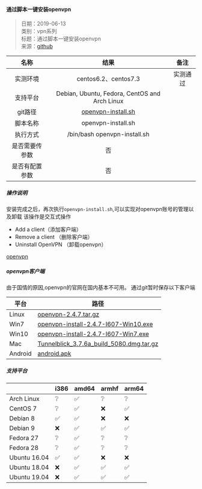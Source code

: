 #### 通过脚本一键安装openvpn 

>  日期：2019-06-13    
>  类别：vpn系列     
>  标题：通过脚本一键安装openvpn       
>  来源：[github](https://github.com/angristan/openvpn-install)

| 名称      |     结果 |   备注   |
| :------: | :------:| :------: |
| 实测环境    |   centos6.2、centos7.3 |  实测通过  |
| 支持平台    |   Debian, Ubuntu, Fedora, CentOS and Arch Linux |    |
| git路径    |   [openvpn-install.sh](https://gitee.com/lookingdreamer/SPPPOTools/raw/master/centos/vpn/openvpn/openvpn-install.sh)  |    |
| 脚本名称    |   openvpn-install.sh  |    |
| 执行方式    |   /bin/bash openvpn-install.sh  |    |
| 是否需要传参数    |   否  |    |
| 是否有配置参数    |   否  |    |


##### 操作说明
安装完成之后，再次执行`openvpn-install.sh`,可以实现对openvpn账号的管理以及卸载
该操作是交互式操作

- Add a client（添加客户端）
- Remove a client （删除客户端）
- Uninstall OpenVPN （卸载openvpn）

[openvpn](https://gitee.com/lookingdreamer/SPPPOTools/raw/master/centos/vpn/openvpn/images/openvpn.png)

##### openvpn客户端
由于国情的原因,openvpn的官网在国内基本不可用。
通过git暂时保存以下客户端

|    平台          | 路径  | 
| ------------ | ---- | 
|  Linux  |   [openvpn-2.4.7.tar.gz](https://gitee.com/lookingdreamer/SPPPOTools/raw/master/centos/vpn/openvpn/client/openvpn-2.4.7.tar.gz)  |  
|  Win7  |   [openvpn-install-2.4.7-I607-Win10.exe](https://gitee.com/lookingdreamer/SPPPOTools/raw/master/centos/vpn/openvpn/client/openvpn-install-2.4.7-I607-Win10.exe)  |  
|  Win10  |   [openvpn-install-2.4.7-I607-Win7.exe](https://gitee.com/lookingdreamer/SPPPOTools/raw/master/centos/vpn/openvpn/client/openvpn-install-2.4.7-I607-Win7.exe)  |  
|  Mac  |   [Tunnelblick_3.7.6a_build_5080.dmg.tar.gz](https://gitee.com/lookingdreamer/SPPPOTools/raw/master/centos/vpn/openvpn/client/Tunnelblick_3.7.6a_build_5080.dmg.tar.gz)  |  
|  Android  |   [android.apk](https://gitee.com/lookingdreamer/SPPPOTools/raw/master/centos/vpn/openvpn/client/openvpn_v3.0.5_apkpure.com.apk)  |  

##### 支持平台

|              | i386 | amd64 | armhf | arm64 |
| ------------ | ---- | ----- | ----- | ----- |
|  Arch Linux  |   ❔  |  ✅  |   ❔   |   ❔  |
|   CentOS 7   |   ❔  |  ✅  |   ❌   |   ✅  |
|   Debian 8   |   ✅  |  ✅  |   ❌   |   ❌  |
|   Debian 9   |   ❌  |  ✅  |   ✅   |   ✅  |
|   Fedora 27  |   ❔  |  ✅  |   ❔   |   ❔  |
|   Fedora 28  |   ❔  |  ✅  |   ❔   |   ❔  |
| Ubuntu 16.04 |   ✅  |  ✅  |   ❌   |   ❌  |
| Ubuntu 18.04 |   ❌  |  ✅  |   ✅   |   ✅  |
| Ubuntu 19.04 |   ❌  |  ✅  |   ✅   |   ✅  |

